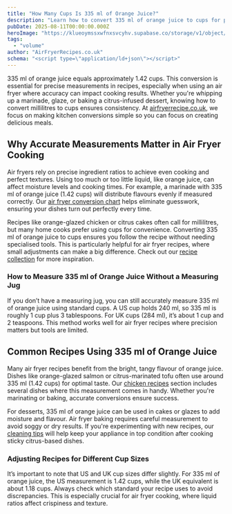 ```yaml
---
title: "How Many Cups Is 335 ml of Orange Juice?"
description: "Learn how to convert 335 ml of orange juice to cups for perfect recipes every time. Simple, accurate, and air fryer-friendly!"
pubDate: 2025-08-11T00:00:00.000Z
heroImage: "https://klueoymssxwfnxsvcyhv.supabase.co/storage/v1/object/public/md/how-many-cups-is-335-ml-of-orange-juice-1f009177.webp"
tags:
  - "volume"
author: "AirFryerRecipes.co.uk"
schema: "<script type=\"application/ld+json\"></script>"
---
```


<p>335 ml of orange juice equals approximately 1.42 cups. This conversion is essential for precise measurements in recipes, especially when using an air fryer where accuracy can impact cooking results. Whether you're whipping up a marinade, glaze, or baking a citrus-infused dessert, knowing how to convert millilitres to cups ensures consistency. At <a href=https://www.airfryerrecipe.co.uk>airfryerrecipe.co.uk</a>, we focus on making kitchen conversions simple so you can focus on creating delicious meals.</p>  

<h2>Why Accurate Measurements Matter in Air Fryer Cooking</h2>  
<p>Air fryers rely on precise ingredient ratios to achieve even cooking and perfect textures. Using too much or too little liquid, like orange juice, can affect moisture levels and cooking times. For example, a marinade with 335 ml of orange juice (1.42 cups) will distribute flavours evenly if measured correctly. Our <a href=https://www.airfryerrecipe.co.uk/air-fryer-conversion-chart>air fryer conversion chart</a> helps eliminate guesswork, ensuring your dishes turn out perfectly every time.</p>  

<p>Recipes like orange-glazed chicken or citrus cakes often call for millilitres, but many home cooks prefer using cups for convenience. Converting 335 ml of orange juice to cups ensures you follow the recipe without needing specialised tools. This is particularly helpful for air fryer recipes, where small adjustments can make a big difference. Check out our <a href=https://www.airfryerrecipe.co.uk/recipes>recipe collection</a> for more inspiration.</p>  

<h3>How to Measure 335 ml of Orange Juice Without a Measuring Jug</h3>  
<p>If you don’t have a measuring jug, you can still accurately measure 335 ml of orange juice using standard cups. A US cup holds 240 ml, so 335 ml is roughly 1 cup plus 3 tablespoons. For UK cups (284 ml), it’s about 1 cup and 2 teaspoons. This method works well for air fryer recipes where precision matters but tools are limited.</p>  

<h2>Common Recipes Using 335 ml of Orange Juice</h2>  
<p>Many air fryer recipes benefit from the bright, tangy flavour of orange juice. Dishes like orange-glazed salmon or citrus-marinated tofu often use around 335 ml (1.42 cups) for optimal taste. Our <a href=https://www.airfryerrecipe.co.uk/recipe-category/chicken>chicken recipes</a> section includes several dishes where this measurement comes in handy. Whether you're marinating or baking, accurate conversions ensure success.</p>  

<p>For desserts, 335 ml of orange juice can be used in cakes or glazes to add moisture and flavour. Air fryer baking requires careful measurement to avoid soggy or dry results. If you're experimenting with new recipes, our <a href=https://www.airfryerrecipe.co.uk/air-fryer-cleaner>cleaning tips</a> will help keep your appliance in top condition after cooking sticky citrus-based dishes.</p>  

<h3>Adjusting Recipes for Different Cup Sizes</h3>  
<p>It’s important to note that US and UK cup sizes differ slightly. For 335 ml of orange juice, the US measurement is 1.42 cups, while the UK equivalent is about 1.18 cups. Always check which standard your recipe uses to avoid discrepancies. This is especially crucial for air fryer cooking, where liquid ratios affect crispiness and texture.</p>